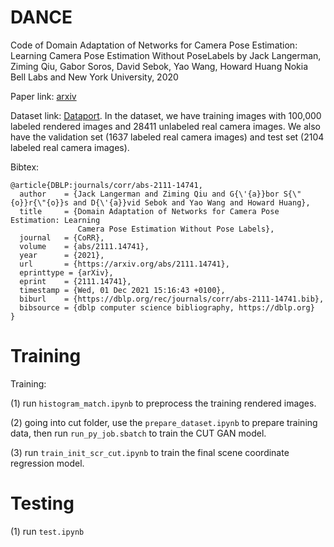 # DANCE

Code of Domain Adaptation of Networks for Camera Pose Estimation: Learning Camera Pose Estimation Without PoseLabels by Jack Langerman, Ziming Qiu, Gabor Soros, David Sebok, Yao Wang, Howard Huang
Nokia Bell Labs and New York University, 2020

Paper link: [arxiv](https://arxiv.org/pdf/2111.14741.pdf)

Dataset link: [Dataport](https://ieee-dataport.org/documents/bell-labs-robot-garage-dance-domain-adaptation-networks-camera-pose-estimation).
In the dataset, we have training images with 100,000 labeled rendered images and 28411 unlabeled real camera images. We also have the validation set (1637 labeled real camera images) and test set (2104 labeled real camera images).

Bibtex:
```
@article{DBLP:journals/corr/abs-2111-14741,
  author    = {Jack Langerman and Ziming Qiu and G{\'{a}}bor S{\"{o}}r{\"{o}}s and D{\'{a}}vid Sebok and Yao Wang and Howard Huang},
  title     = {Domain Adaptation of Networks for Camera Pose Estimation: Learning
               Camera Pose Estimation Without Pose Labels},
  journal   = {CoRR},
  volume    = {abs/2111.14741},
  year      = {2021},
  url       = {https://arxiv.org/abs/2111.14741},
  eprinttype = {arXiv},
  eprint    = {2111.14741},
  timestamp = {Wed, 01 Dec 2021 15:16:43 +0100},
  biburl    = {https://dblp.org/rec/journals/corr/abs-2111-14741.bib},
  bibsource = {dblp computer science bibliography, https://dblp.org}
}
```

# Training

Training:

(1) run `histogram_match.ipynb` to preprocess the training rendered images.

(2) going into cut folder, use the `prepare_dataset.ipynb` to prepare training data, then run `run_py_job.sbatch` to train the CUT GAN model.

(3) run `train_init_scr_cut.ipynb` to train the final scene coordinate regression model.

# Testing

(1) run `test.ipynb`


